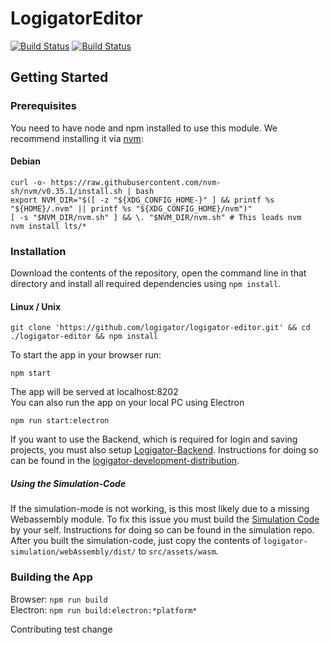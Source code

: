 # LogigatorEditor
[![Build Status](https://travis-ci.org/logigator/logigator-editor.svg?branch=master)](https://travis-ci.org/logigator/logigator-editor)
[![Build Status](https://travis-ci.org/logigator/logigator-editor.svg?branch=development)](https://travis-ci.org/logigator/logigator-editor)

## Getting Started 
### Prerequisites
You need to have node and npm installed to use this module. We recommend installing it via [nvm](https://github.com/nvm-sh/nvm):

#### Debian
```shell
curl -o- https://raw.githubusercontent.com/nvm-sh/nvm/v0.35.1/install.sh | bash
export NVM_DIR="$([ -z "${XDG_CONFIG_HOME-}" ] && printf %s "${HOME}/.nvm" || printf %s "${XDG_CONFIG_HOME}/nvm")"
[ -s "$NVM_DIR/nvm.sh" ] && \. "$NVM_DIR/nvm.sh" # This loads nvm
nvm install lts/*
```

### Installation
Download the contents of the repository, open the command line in that directory and install all required dependencies using ```npm install```.
#### Linux / Unix
```shell
git clone 'https://github.com/logigator/logigator-editor.git' && cd ./logigator-editor && npm install
```
To start the app in your browser run:
```
npm start
```
The app will be served at localhost:8202 <br>
You can also run the app on your local PC using Electron
```
npm run start:electron
```
If you want to use the Backend, which is required for login and saving projects, 
you must also setup [Logigator-Backend](https://github.com/logigator/logigator-backend). 
Instructions for doing so can be found in the [logigator-development-distribution](https://github.com/logigator/logigator-development-distribution).

##### Using the Simulation-Code
If the simulation-mode is not working, is this most likely due to a missing Webassembly module. 
To fix this issue you must build the [Simulation Code](https://github.com/logigator/logigator-simulation) by your self. 
Instructions for doing so can be found in the simulation repo. 
After you built the simulation-code, just copy the contents of `logigator-simulation/webAssembly/dist/` to `src/assets/wasm`.

### Building the App
Browser: `npm run build`<br>
Electron: `npm run build:electron:*platform*`

Contributing test change
